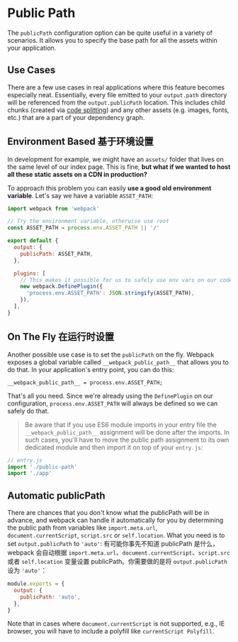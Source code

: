 # Public Path

The `publicPath` configuration option can be quite useful in a variety of scenarios. It allows you to specify the base path for all the assets within your application.

## Use Cases

There are a few use cases in real applications where this feature becomes especially neat. Essentially, every file emitted to your `output.path` directory will be referenced from the `output.publicPath` location. This includes child chunks (created via [code splitting](https://webpack.js.org/guides/code-splitting/)) and any other assets (e.g. images, fonts, etc.) that are a part of your dependency graph.

## Environment Based 基于环境设置

In development for example, we might have an `assets/` folder that lives on the same level of our index page. This is fine, **but what if we wanted to host all these static assets on a CDN in production?**

To approach this problem you can easily **use a good old environment variable**. Let's say we have a variable `ASSET_PATH`:

```js
import webpack from 'webpack'

// Try the environment variable, otherwise use root
const ASSET_PATH = process.env.ASSET_PATH || '/'

export default {
  output: {
    publicPath: ASSET_PATH,
  },

  plugins: [
    // This makes it possible for us to safely use env vars on our code
    new webpack.DefinePlugin({
      'process.env.ASSET_PATH': JSON.stringify(ASSET_PATH),
    }),
  ],
}
```

## On The Fly 在运行时设置

Another possible use case is to set the `publicPath` on the fly. Webpack exposes a global variable called `__webpack_public_path__` that allows you to do that. In your application's entry point, you can do this:

```shell
__webpack_public_path__ = process.env.ASSET_PATH;
```

That's all you need. Since we're already using the `DefinePlugin` on our configuration, `process.env.ASSET_PATH` will always be defined so we can safely do that.

> Be aware that if you use ES6 module imports in your entry file the `__webpack_public_path__` assignment will be done after the imports. In such cases, you'll have to move the public path assignment to its own dedicated module and then import it on top of your `entry.js`:

```js
// entry.js
import './public-path'
import './app'
```

## Automatic publicPath

There are chances that you don't know what the publicPath will be in advance, and webpack can handle it automatically for you by determining the public path from variables like `import.meta.url`, `document.currentScript`, `script.src` or `self.location`. What you need is to set `output.publicPath` to `'auto'`:
有可能你事先不知道 publicPath 是什么，webpack 会自动根据 `import.meta.url`、`document.currentScript`、`script.src` 或者 `self.location` 变量设置 publicPath。你需要做的是将 `output.publicPath` 设为 `'auto'`：

```js
module.exports = {
  output: {
    publicPath: 'auto',
  },
}
```

Note that in cases where `document.currentScript` is not supported, e.g., IE browser, you will have to include a polyfill like `currentScript Polyfill`.
